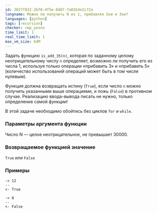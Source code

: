 ```yaml
---
id: 2027f832-2bf0-4f5e-8487-7a02b4e2c72a
longname: Можно ли получить N из 1, прибавляя 5ки и 3ки?
languages: [python]
tags: [recursion]
checker: cmp_yesno
time_limit: 1
real_time_limit: 1
max_vm_size: 64M
---
```



Задать функцию `is_add_35(n)`, которая по заданному целому неотрицательному числу `n` определяет, возможно ли получить его из числа 1, используя только операции «прибавить 3» и «прибавить 5» (количество использований операций может быть в том числе нулевым).

Функция должна возвращать истину (`True`), если число `n` можно получить указанными выше операциями, и ложь (`False`) в противном случае.
Реализацию ввода-вывода писать не нужно, только определение самой функции!

В этой задаче необходимо обойтись без циклов `for` и `while`.

### Параметры аргумента функции

Число N — целое неотрицательное, не превышает 30000.

### Возвращаемое функцией значение

`True` или `False`

### Примеры

```
-> 12
--
<- True
```

```
-> 8
--
<- False
```
